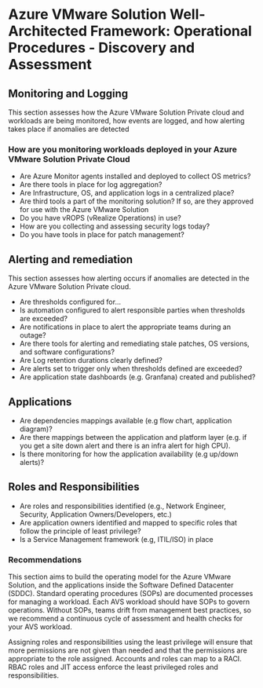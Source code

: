 # Azure VMware Solution Well-Architected Framework: Operational Procedures -  Discovery and Assessment

## Monitoring and Logging

This section assesses how the Azure VMware Solution Private cloud and workloads are being monitored, how events are logged, and how alerting takes place if anomalies are detected

### How are you monitoring workloads deployed in your Azure VMware Solution Private Cloud 
- Are Azure Monitor agents installed and deployed to collect OS metrics?
- Are there tools in place for log aggregation?
- Are Infrastructure, OS,  and application logs in a centralized place?
- Are third tools a part of the monitoring solution? If so, are they approved for use with the Azure VMware Solution
- Do you have vROPS (vRealize Operations) in use?
- How are you collecting and assessing security logs today?
- Do you have tools in place for patch management?

##  Alerting and remediation

This section assesses how  alerting occurs if anomalies are detected in the Azure VMware Solution Private cloud.

 - Are thresholds configured for...
 - Is automation configured to alert responsible parties when thresholds are exceeded?
 - Are notifications in place to alert the appropriate teams during an outage?
 - Are there tools for alerting and remediating stale patches, OS versions, and software configurations? 
 - Are Log retention durations clearly defined?
 - Are alerts set to trigger only when thresholds defined are exceeded?
 - Are application state dashboards (e.g. Granfana) created and published?
## Applications
- Are dependencies mappings available (e.g flow chart, application diagram)?
- Are there mappings between the application and platform layer (e.g. if you get a site down alert and there is an infra alert for high CPU).
- Is there monitoring for how the application availability (e.g up/down alerts)? 

## Roles and Responsibilities
- Are roles and responsibilities identified (e.g., Network Engineer, Security, Application Owners/Developers, etc.)
- Are application owners identified and mapped to specific roles that follow the principle of least privilege?
- Is a Service Management framework (e.g, ITIL/ISO) in place

### Recommendations

This section aims to build the operating model for the Azure VMware Solution, and the applications inside the Software Defined Datacenter (SDDC). Standard operating procedures (SOPs) are documented processes for managing a workload. Each AVS workload should have SOPs to govern operations. Without SOPs, teams drift from management best practices, so we recommend a continuous cycle of assessment and health checks for your AVS workload.

Assigning roles and responsibilities using the least privilege will ensure that more permissions are not given than needed and that the permissions are appropriate to the role assigned. Accounts and roles can map to a RACI. RBAC roles and JIT access enforce the least privileged roles and responsibilities.
